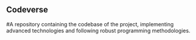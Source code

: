 ## Codeverse
#A repository containing the codebase of the project, implementing advanced technologies and following robust programming methodologies.
  
              
                
          
